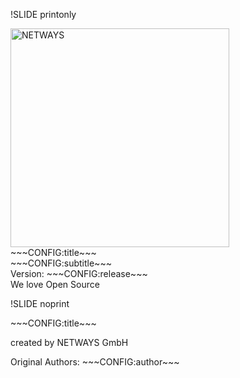 !SLIDE printonly

<div class="title-logo">
    <img src="~~~CONFIG:logo~~~" alt="NETWAYS" width="350px">
</div>
<div class="title-cover">
    <div class="title-name">~~~CONFIG:title~~~</div>
    <div class="title-subtitle">~~~CONFIG:subtitle~~~</div>
    <div class="title-release">Version: ~~~CONFIG:release~~~</div>
    <div class="title-footer">We love Open Source</div>
</div>

!SLIDE noprint

<div class="title-name"><p>~~~CONFIG:title~~~</p></div>
<div class="title-location"><p>created by NETWAYS GmbH</p></div>
<div class="title-author"><p>Original Authors: ~~~CONFIG:author~~~</p></div>
